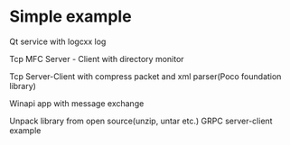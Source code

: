 # Simple example
 Qt service with  logcxx log

 Tcp MFC Server - Client  with directory monitor

 Tcp Server-Client with compress packet and xml parser(Poco foundation library)

 Winapi app with message exchange

 Unpack library from open source(unzip, untar etc.)
 GRPC server-client example 
